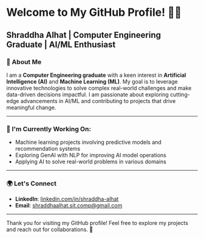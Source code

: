 # Welcome to My GitHub Profile! 👩‍💻  
**Shraddha Alhat** | Computer Engineering Graduate | AI/ML Enthusiast  
---
### 👋 About Me  
I am a **Computer Engineering graduate** with a keen interest in **Artificial Intelligence (AI)** and **Machine Learning (ML)**. My goal is to leverage innovative technologies to solve complex real-world challenges and make data-driven decisions impactful. I am passionate about exploring cutting-edge advancements in AI/ML and contributing to projects that drive meaningful change.  

---
###  🚀 I'm Currently Working On:
- Machine learning projects involving predictive models and recommendation systems
- Exploring GenAI with NLP for improving AI model operations
- Applying AI to solve real-world problems in various domains  
---

### 🌍 Let's Connect  
- **LinkedIn**: [linkedin.com/in/shraddha-alhat](https://www.linkedin.com/in/shraddha-alhat-960617259/)   
- **Email**: [shraddhaalhat.sit.comp@gmail.com](mailto:shraddhaalhat.sit.comp@gmail.com)  
---
Thank you for visiting my GitHub profile! Feel free to explore my projects and reach out for collaborations. 🚀
